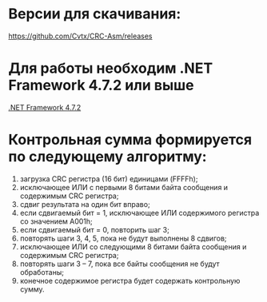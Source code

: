 # Версии для скачивания: 
https://github.com/Cvtx/CRC-Asm/releases

# Для работы необходим .NET Framework 4.7.2 или выше
[.NET Framework 4.7.2](https://dotnet.microsoft.com/download/dotnet-framework/net472 "Скачать с официального сайта Microsoft")

# Контрольная сумма формируется по следующему алгоритму:
1) загрузка CRC регистра (16 бит) единицами (FFFFh);
2) исключающее ИЛИ с первыми 8 битами байта сообщения и содержимым CRC регистра;
3) сдвиг результата на один бит вправо;
4) если сдвигаемый бит = 1, исключающее ИЛИ содержимого регистра со значением A001h;
5) если сдвигаемый бит = 0, повторить шаг 3;
6) повторять шаги 3, 4, 5, пока не будут выполнены 8 сдвигов;
7) исключающее ИЛИ со следующими 8 битами байта сообщения и содержимым CRC регистра;
8) повторять шаги 3 – 7, пока все байты сообщения не будут обработаны;
9) конечное содержимое регистра будет содержать контрольную сумму.
